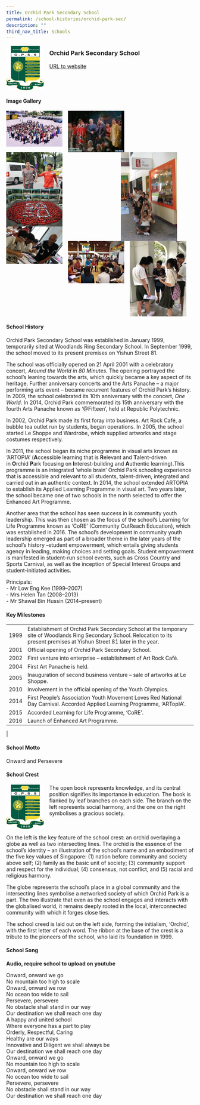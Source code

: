 ```yaml
---
title: Orchid Park Secondary School
permalink: /school-histories/orchid-park-sec/
description: ""
third_nav_title: Schools
---
```

<img src="/images/orchirdparksec1.jpg" style="width:20%;margin-right:15px;" align = "left">

### **Orchid Park Secondary School**
[URL to website](https://www.orchidparksec.moe.edu.sg/) 

<br clear="left">

#### **Image Gallery**

<p><a href="/images/orchirdparksec2.jpg">  
<img src="/images/orchirdparksec2.jpg" style="width:30%;margin-right:15px;" align = "left">
</a></p>

<p><a href="/images/orchirdparksec3.jpg">  
<img src="/images/orchirdparksec3.jpg" style="width:30%;margin-right:15px;" align = "left">
</a></p>

<p><a href="/images/orchirdparksec4.jpg">  
<img src="/images/orchirdparksec4.jpg" style="width:30%;margin-right:45px;" align = "right">
</a></p>

<p><a href="/images/orchirdparksec5.jpg">  
<img src="/images/orchirdparksec5.jpg" style="width:30%;margin-right:15px;" align = "left">
</a></p>

<p><a href="/images/orchirdparksec6.jpg">  
<img src="/images/orchirdparksec6.jpg" style="width:30%;margin-right:15px;" align = "left">
</a></p>

<p><a href="/images/orchirdparksec7.jpg">  
<img src="/images/orchirdparksec7.jpg" style="width:30%;margin-right:15px;" align = "left">
</a></p>

<p><a href="/images/orchirdparksec8.jpg">  
<img src="/images/orchirdparksec8.jpg" style="width:30%;margin-right:15px;" align = "left">
</a></p>

<p><a href="/images/orchirdparksec9.jpg">  
<img src="/images/orchirdparksec9.jpg" style="width:30%;margin-right:15px;" align = "left">
</a></p>

<br clear="left">

#### **School History**
Orchid Park Secondary School was established in January 1999, temporarily sited at Woodlands Ring Secondary School. In September 1999, the school moved to its present premises on Yishun Street 81.

The school was officially opened on 21 April 2001 with a celebratory concert, _Around the World in 80 Minutes_. The opening portrayed the school’s leaning towards the arts, which quickly became a key aspect of its heritage. Further anniversary concerts and the Arts Panache – a major performing arts event – became recurrent features of Orchid Park’s history. In 2009, the school celebrated its 10th anniversary with the concert, _One World_. In 2014, Orchid Park commemorated its 15th anniversary with the fourth Arts Panache known as ‘@Fifteen’, held at Republic Polytechnic.

In 2002, Orchid Park made its first foray into business. Art Rock Café, a bubble tea outlet run by students, began operations. In 2005, the school started Le Shoppe and Wardrobe, which supplied artworks and stage costumes respectively.

In 2011, the school began its niche programme in visual arts known as ‘ARTOPIA’ (**A**ccessible learning that is **R**elevant and **T**alent-driven in **O**rchid **P**ark focusing on **I**nterest-building and **A**uthentic learning).This programme is an integrated ‘whole brain’ Orchid Park schooling experience that is accessible and relevant to all students, talent-driven, integrated and carried out in an authentic context. In 2014, the school extended ARTOPIA to establish its Applied Learning Programme in visual art. Two years later, the school became one of two schools in the north selected to offer the Enhanced Art Programme.

Another area that the school has seen success in is community youth leadership. This was then chosen as the focus of the school’s Learning for Life Programme known as ‘CoRE’ (Community OutReach Education), which was established in 2016. The school’s development in community youth leadership emerged as part of a broader theme in the later years of the school’s history –student empowerment, which entails giving students agency in leading, making choices and setting goals. Student empowerment is manifested in student-run school events, such as Cross Country and Sports Carnival, as well as the inception of Special Interest Groups and student-initiated activities.

Principals:<br>
\- Mr Low Eng Kee (1999–2007) <br>
\- Mrs Helen Tan (2008–2013) <br>
\- Mr Shawal Bin Hussin (2014–present) 

#### **Key Milestones**

|  |  |
|:---:|---|
| 1999 | Establishment of Orchid Park Secondary School at the temporary site of Woodlands Ring Secondary School. Relocation to its present premises at Yishun Street 81 later in the year. |
| 2001 | Official opening of Orchid Park Secondary School. |
| 2002 | First venture into enterprise – establishment of Art Rock Café. |
| 2004 | First Art Panache is held. |
| 2005 | Inauguration of second business venture – sale of artworks at Le Shoppe. |
| 2010 | Involvement in the official opening of the Youth Olympics. |
| 2014 | First People’s Association Youth Movement Loves Red National Day Carnival. Accorded Applied Learning Programme, ‘ARTopIA’. |
| 2015 | Accorded Learning for Life Programme, ‘CoRE’. |
| 2016 | Launch of Enhanced Art Programme. |
|

#### **School Motto**
Onward and Persevere

#### **School Crest**
<img src="/images/orchirdparksec1.jpg" style="width:20%;margin-right:15px;" align = "left">

The open book represents knowledge, and its central position signifies its importance in education. The book is flanked by leaf branches on each side. The branch on the left represents social harmony, and the one on the right symbolises a gracious society.

<br clear="left">

On the left is the key feature of the school crest: an orchid overlaying a globe as well as two intersecting lines. The orchid is the essence of the school’s identity – an illustration of the school’s name and an embodiment of the five key values of Singapore: (1) nation before community and society above self; (2) family as the basic unit of society; (3) community support and respect for the individual; (4) consensus, not conflict, and (5) racial and religious harmony.

The globe represents the school’s place in a global community and the intersecting lines symbolise a networked society of which Orchid Park is a part. The two illustrate that even as the school engages and interacts with the globalised world, it remains deeply rooted in the local, interconnected community with which it forges close ties.

The school creed is laid out on the left side, forming the initialism, ‘Orchid’, with the first letter of each word. The ribbon at the base of the crest is a tribute to the pioneers of the school, who laid its foundation in 1999.

#### **School Song**
**Audio, require school to upload on youtube**

Onward, onward we go<br>
No mountain too high to scale<br>
Onward, onward we row<br>
No ocean too wide to sail<br>
Persevere, persevere<br>
No obstacle shall stand in our way<br>
Our destination we shall reach one day<br>
A happy and united school<br>
Where everyone has a part to play<br>
Orderly, Respectful, Caring<br>
Healthy are our ways<br>
Innovative and Diligent we shall always be<br>
Our destination we shall reach one day<br>
Onward, onward we go<br>
No mountain too high to scale<br>
Onward, onward we row<br>
No ocean too wide to sail<br>
Persevere, persevere<br>
No obstacle shall stand in our way<br>
Our destination we shall reach one day